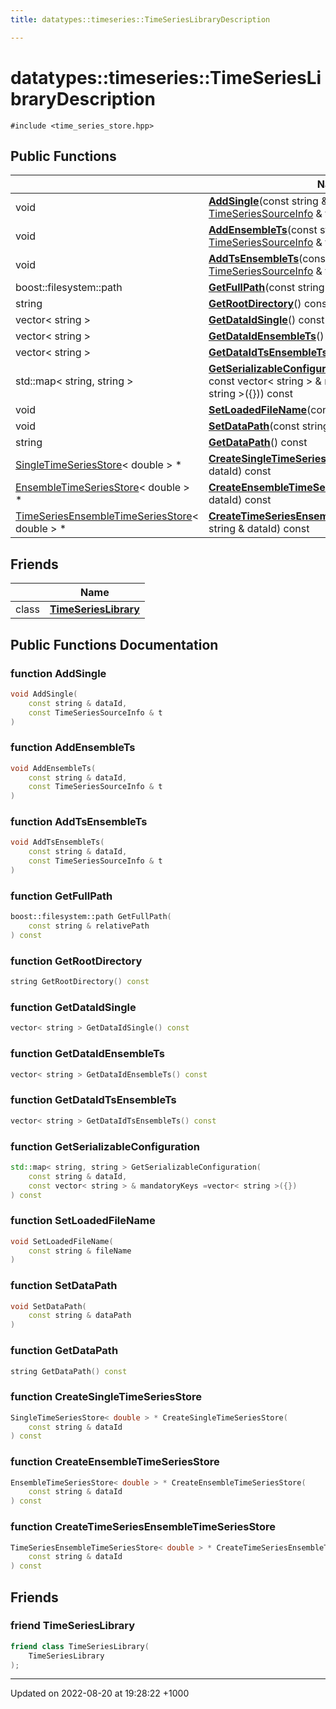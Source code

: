 ```yaml
---
title: datatypes::timeseries::TimeSeriesLibraryDescription

---
```


# datatypes::timeseries::TimeSeriesLibraryDescription






`#include <time_series_store.hpp>`

## Public Functions

|                | Name           |
| -------------- | -------------- |
| void | **[AddSingle](/uchronia-ts-doc/cpp/Classes/classdatatypes_1_1timeseries_1_1TimeSeriesLibraryDescription/#function-addsingle)**(const string & dataId, const [TimeSeriesSourceInfo](/uchronia-ts-doc/cpp/Classes/classdatatypes_1_1timeseries_1_1TimeSeriesSourceInfo/) & t) |
| void | **[AddEnsembleTs](/uchronia-ts-doc/cpp/Classes/classdatatypes_1_1timeseries_1_1TimeSeriesLibraryDescription/#function-addensemblets)**(const string & dataId, const [TimeSeriesSourceInfo](/uchronia-ts-doc/cpp/Classes/classdatatypes_1_1timeseries_1_1TimeSeriesSourceInfo/) & t) |
| void | **[AddTsEnsembleTs](/uchronia-ts-doc/cpp/Classes/classdatatypes_1_1timeseries_1_1TimeSeriesLibraryDescription/#function-addtsensemblets)**(const string & dataId, const [TimeSeriesSourceInfo](/uchronia-ts-doc/cpp/Classes/classdatatypes_1_1timeseries_1_1TimeSeriesSourceInfo/) & t) |
| boost::filesystem::path | **[GetFullPath](/uchronia-ts-doc/cpp/Classes/classdatatypes_1_1timeseries_1_1TimeSeriesLibraryDescription/#function-getfullpath)**(const string & relativePath) const |
| string | **[GetRootDirectory](/uchronia-ts-doc/cpp/Classes/classdatatypes_1_1timeseries_1_1TimeSeriesLibraryDescription/#function-getrootdirectory)**() const |
| vector< string > | **[GetDataIdSingle](/uchronia-ts-doc/cpp/Classes/classdatatypes_1_1timeseries_1_1TimeSeriesLibraryDescription/#function-getdataidsingle)**() const |
| vector< string > | **[GetDataIdEnsembleTs](/uchronia-ts-doc/cpp/Classes/classdatatypes_1_1timeseries_1_1TimeSeriesLibraryDescription/#function-getdataidensemblets)**() const |
| vector< string > | **[GetDataIdTsEnsembleTs](/uchronia-ts-doc/cpp/Classes/classdatatypes_1_1timeseries_1_1TimeSeriesLibraryDescription/#function-getdataidtsensemblets)**() const |
| std::map< string, string > | **[GetSerializableConfiguration](/uchronia-ts-doc/cpp/Classes/classdatatypes_1_1timeseries_1_1TimeSeriesLibraryDescription/#function-getserializableconfiguration)**(const string & dataId, const vector< string > & mandatoryKeys =vector< string >({})) const |
| void | **[SetLoadedFileName](/uchronia-ts-doc/cpp/Classes/classdatatypes_1_1timeseries_1_1TimeSeriesLibraryDescription/#function-setloadedfilename)**(const string & fileName) |
| void | **[SetDataPath](/uchronia-ts-doc/cpp/Classes/classdatatypes_1_1timeseries_1_1TimeSeriesLibraryDescription/#function-setdatapath)**(const string & dataPath) |
| string | **[GetDataPath](/uchronia-ts-doc/cpp/Classes/classdatatypes_1_1timeseries_1_1TimeSeriesLibraryDescription/#function-getdatapath)**() const |
| [SingleTimeSeriesStore](/uchronia-ts-doc/cpp/Classes/classdatatypes_1_1timeseries_1_1SingleTimeSeriesStore/)< double > * | **[CreateSingleTimeSeriesStore](/uchronia-ts-doc/cpp/Classes/classdatatypes_1_1timeseries_1_1TimeSeriesLibraryDescription/#function-createsingletimeseriesstore)**(const string & dataId) const |
| [EnsembleTimeSeriesStore](/uchronia-ts-doc/cpp/Classes/classdatatypes_1_1timeseries_1_1EnsembleTimeSeriesStore/)< double > * | **[CreateEnsembleTimeSeriesStore](/uchronia-ts-doc/cpp/Classes/classdatatypes_1_1timeseries_1_1TimeSeriesLibraryDescription/#function-createensembletimeseriesstore)**(const string & dataId) const |
| [TimeSeriesEnsembleTimeSeriesStore](/uchronia-ts-doc/cpp/Classes/classdatatypes_1_1timeseries_1_1TimeSeriesEnsembleTimeSeriesStore/)< double > * | **[CreateTimeSeriesEnsembleTimeSeriesStore](/uchronia-ts-doc/cpp/Classes/classdatatypes_1_1timeseries_1_1TimeSeriesLibraryDescription/#function-createtimeseriesensembletimeseriesstore)**(const string & dataId) const |

## Friends

|                | Name           |
| -------------- | -------------- |
| class | **[TimeSeriesLibrary](/uchronia-ts-doc/cpp/Classes/classdatatypes_1_1timeseries_1_1TimeSeriesLibraryDescription/#friend-timeserieslibrary)**  |

## Public Functions Documentation

### function AddSingle

```cpp
void AddSingle(
    const string & dataId,
    const TimeSeriesSourceInfo & t
)
```


### function AddEnsembleTs

```cpp
void AddEnsembleTs(
    const string & dataId,
    const TimeSeriesSourceInfo & t
)
```


### function AddTsEnsembleTs

```cpp
void AddTsEnsembleTs(
    const string & dataId,
    const TimeSeriesSourceInfo & t
)
```


### function GetFullPath

```cpp
boost::filesystem::path GetFullPath(
    const string & relativePath
) const
```


### function GetRootDirectory

```cpp
string GetRootDirectory() const
```


### function GetDataIdSingle

```cpp
vector< string > GetDataIdSingle() const
```


### function GetDataIdEnsembleTs

```cpp
vector< string > GetDataIdEnsembleTs() const
```


### function GetDataIdTsEnsembleTs

```cpp
vector< string > GetDataIdTsEnsembleTs() const
```


### function GetSerializableConfiguration

```cpp
std::map< string, string > GetSerializableConfiguration(
    const string & dataId,
    const vector< string > & mandatoryKeys =vector< string >({})
) const
```


### function SetLoadedFileName

```cpp
void SetLoadedFileName(
    const string & fileName
)
```


### function SetDataPath

```cpp
void SetDataPath(
    const string & dataPath
)
```


### function GetDataPath

```cpp
string GetDataPath() const
```


### function CreateSingleTimeSeriesStore

```cpp
SingleTimeSeriesStore< double > * CreateSingleTimeSeriesStore(
    const string & dataId
) const
```


### function CreateEnsembleTimeSeriesStore

```cpp
EnsembleTimeSeriesStore< double > * CreateEnsembleTimeSeriesStore(
    const string & dataId
) const
```


### function CreateTimeSeriesEnsembleTimeSeriesStore

```cpp
TimeSeriesEnsembleTimeSeriesStore< double > * CreateTimeSeriesEnsembleTimeSeriesStore(
    const string & dataId
) const
```


## Friends

### friend TimeSeriesLibrary

```cpp
friend class TimeSeriesLibrary(
    TimeSeriesLibrary 
);
```


-------------------------------

Updated on 2022-08-20 at 19:28:22 +1000